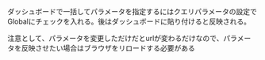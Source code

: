 ダッシュボードで一括してパラメータを指定するにはクエリパラメータの設定でGlobalにチェックを入れる。後はダッシュボードに貼り付けると反映される。

注意として、パラメータを変更しただけだとurlが変わるだけなので、パラメータを反映させたい場合はブラウザをリロードする必要がある
